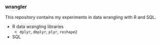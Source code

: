 ### wrangler

This repository contains my experiments in data wrangling with R and SQL. 

- R data wrangling libraries
	- `dplyr`, `dbplyr`, `plyr`, `reshape2`
- SQL  
